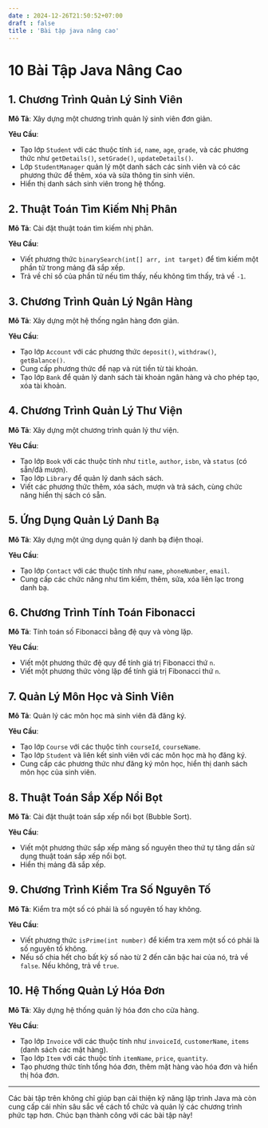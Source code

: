 ```yaml
---
date : 2024-12-26T21:50:52+07:00
draft : false
title : 'Bài tập java nâng cao'
---
```

# 10 Bài Tập Java Nâng Cao

## 1. Chương Trình Quản Lý Sinh Viên
**Mô Tả**: Xây dựng một chương trình quản lý sinh viên đơn giản.

**Yêu Cầu**:
- Tạo lớp `Student` với các thuộc tính `id`, `name`, `age`, `grade`, và các phương thức như `getDetails()`, `setGrade()`, `updateDetails()`.
- Lớp `StudentManager` quản lý một danh sách các sinh viên và có các phương thức để thêm, xóa và sửa thông tin sinh viên.
- Hiển thị danh sách sinh viên trong hệ thống.

## 2. Thuật Toán Tìm Kiếm Nhị Phân
**Mô Tả**: Cài đặt thuật toán tìm kiếm nhị phân.

**Yêu Cầu**:
- Viết phương thức `binarySearch(int[] arr, int target)` để tìm kiếm một phần tử trong mảng đã sắp xếp.
- Trả về chỉ số của phần tử nếu tìm thấy, nếu không tìm thấy, trả về `-1`.

## 3. Chương Trình Quản Lý Ngân Hàng
**Mô Tả**: Xây dựng một hệ thống ngân hàng đơn giản.

**Yêu Cầu**:
- Tạo lớp `Account` với các phương thức `deposit()`, `withdraw()`, `getBalance()`.
- Cung cấp phương thức để nạp và rút tiền từ tài khoản.
- Tạo lớp `Bank` để quản lý danh sách tài khoản ngân hàng và cho phép tạo, xóa tài khoản.

## 4. Chương Trình Quản Lý Thư Viện
**Mô Tả**: Xây dựng một chương trình quản lý thư viện.

**Yêu Cầu**:
- Tạo lớp `Book` với các thuộc tính như `title`, `author`, `isbn`, và `status` (có sẵn/đã mượn).
- Tạo lớp `Library` để quản lý danh sách sách.
- Viết các phương thức thêm, xóa sách, mượn và trả sách, cùng chức năng hiển thị sách có sẵn.

## 5. Ứng Dụng Quản Lý Danh Bạ
**Mô Tả**: Xây dựng một ứng dụng quản lý danh bạ điện thoại.

**Yêu Cầu**:
- Tạo lớp `Contact` với các thuộc tính như `name`, `phoneNumber`, `email`.
- Cung cấp các chức năng như tìm kiếm, thêm, sửa, xóa liên lạc trong danh bạ.

## 6. Chương Trình Tính Toán Fibonacci
**Mô Tả**: Tính toán số Fibonacci bằng đệ quy và vòng lặp.

**Yêu Cầu**:
- Viết một phương thức đệ quy để tính giá trị Fibonacci thứ `n`.
- Viết một phương thức vòng lặp để tính giá trị Fibonacci thứ `n`.

## 7. Quản Lý Môn Học và Sinh Viên
**Mô Tả**: Quản lý các môn học mà sinh viên đã đăng ký.

**Yêu Cầu**:
- Tạo lớp `Course` với các thuộc tính `courseId`, `courseName`.
- Tạo lớp `Student` và liên kết sinh viên với các môn học mà họ đăng ký.
- Cung cấp các phương thức như đăng ký môn học, hiển thị danh sách môn học của sinh viên.

## 8. Thuật Toán Sắp Xếp Nổi Bọt
**Mô Tả**: Cài đặt thuật toán sắp xếp nổi bọt (Bubble Sort).

**Yêu Cầu**:
- Viết một phương thức sắp xếp mảng số nguyên theo thứ tự tăng dần sử dụng thuật toán sắp xếp nổi bọt.
- Hiển thị mảng đã sắp xếp.

## 9. Chương Trình Kiểm Tra Số Nguyên Tố
**Mô Tả**: Kiểm tra một số có phải là số nguyên tố hay không.

**Yêu Cầu**:
- Viết phương thức `isPrime(int number)` để kiểm tra xem một số có phải là số nguyên tố không.
- Nếu số chia hết cho bất kỳ số nào từ 2 đến căn bậc hai của nó, trả về `false`. Nếu không, trả về `true`.

## 10. Hệ Thống Quản Lý Hóa Đơn
**Mô Tả**: Xây dựng hệ thống quản lý hóa đơn cho cửa hàng.

**Yêu Cầu**:
- Tạo lớp `Invoice` với các thuộc tính như `invoiceId`, `customerName`, `items` (danh sách các mặt hàng).
- Tạo lớp `Item` với các thuộc tính `itemName`, `price`, `quantity`.
- Tạo phương thức tính tổng hóa đơn, thêm mặt hàng vào hóa đơn và hiển thị hóa đơn.

---

Các bài tập trên không chỉ giúp bạn cải thiện kỹ năng lập trình Java mà còn cung cấp cái nhìn sâu sắc về cách tổ chức và quản lý các chương trình phức tạp hơn. Chúc bạn thành công với các bài tập này!